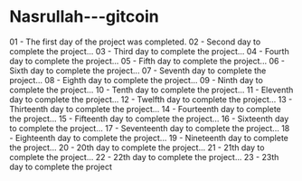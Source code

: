 # Nasrullah---gitcoin
01 - The first day of the project was completed.
02 - Second day to complete the project...
03 - Third day to complete the project...
04 - Fourth day to complete the project...
05 - Fifth day to complete the project...
06 - Sixth day to complete the project...
07 - Seventh day to complete the project...
08 - Eighth day to complete the project...
09 - Ninth day to complete the project...
10 - Tenth day to complete the project...
11 - Eleventh day to complete the project...
12 - Twelfth day to complete the project...
13 - Thirteenth day to complete the project...
14 - Fourteenth day to complete the project...
15 - Fifteenth day to complete the project...
16 - Sixteenth day to complete the project...
17 - Seventeenth day to complete the project...
18 - Eighteenth day to complete the project...
19 - Nineteenth day to complete the project...
20 - 20th day to complete the project...
21 - 21th day to complete the project...
22 - 22th day to complete the project...
23 - 23th day to complete the project

